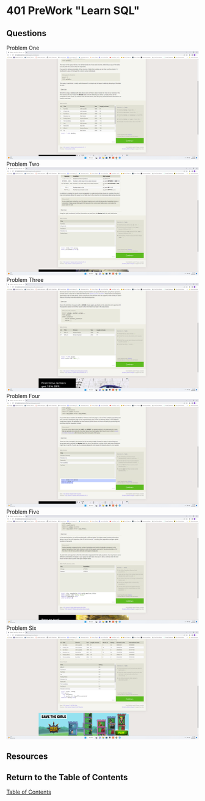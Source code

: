 # 401 PreWork "Learn SQL"

## Questions
Problem One
![Problem Set One](/401/SQLproblem1.png)
Problem Two
![Problem Set Two](/401/SQLproblem2.png)
Problem Three
![Problem Set Three](/401/SQLproblem3.png)
Problem Four
![Problem Set Four](/401/SQLproblem4.png)
Problem Five
![Problem Set Five](/401/SQLproblem5.png)
Problem Six
![Problem Set Six](/401/SQLproblem6.png)

## Resources

## Return to the Table of Contents

[Table of Contents](https://todd75.github.io/reading-notes/)